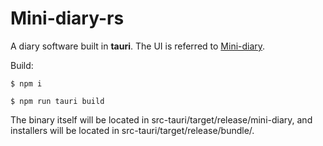 # Mini-diary-rs

A diary software built in **tauri**. The UI is referred to [Mini-diary](https://github.com/samuelmeuli/mini-diary).

Build: 
```
$ npm i

$ npm run tauri build
```
The binary itself will be located in src-tauri/target/release/mini-diary, and installers will be located in src-tauri/target/release/bundle/.


